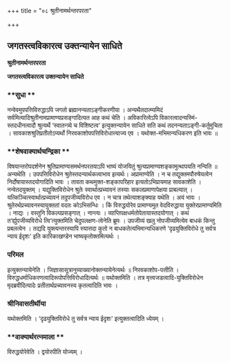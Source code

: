 +++
title = "०८ श्रुतीनामर्थन्तरपरता"

+++


## जगतस्त्वविकारत्व उक्तन्यायेन साधिते

**श्रुतीनामर्थन्तरपरता**

**जगतस्त्वविकारत्व उक्तन्यायेन साधिते**

### **सुधा **

नन्वेवमुपपत्तिविरुद्धाऽपि जगतो ब्रह्मानन्यताऽङ्गीकरणीया । अन्यथैतदात्म्यमिदं सर्वमित्यादिश्रुतीनामप्रामाण्यप्रसङ्गादित्यत आह कथं चेति । अविकारित्वेऽपि विकारत्वादन्यस्मिं-स्तदधीनत्वादौ श्रुत्यर्थे ‘स्वातन्त्र्ये च विशिष्टत्व’ इत्युक्तन्यायेन साधिते सति कथं तदनन्यताऽङ्गी-कर्तुमुचिता । सावकाशश्रुतिप्रतीतोऽप्यर्थो निरवकाशोपपत्तिविरोधात्त्याज्य एव । यथोक्त-मभिमान्यधिकरण इति भावः ॥

### **शेषवाक्यार्थचन्द्रिका **

विषयान्तरोपदर्शनेन श्रुतिप्रामाण्यसमर्थनपरतयाऽपि भाष्यं योजयितुं श्रुत्यप्रामाण्यशङ्कामुत्थापयति नन्विति ॥ अन्यथेति । उपपत्तिविरोधेन श्रुतेस्तदन्यार्थकत्वाभाव इत्यर्थः। अप्रामाण्येति । न च तद्युक्तमपौरुषेयत्वेन निर्दोषायास्तदयोगादिति भावः । तावता कथमुक्त-शङ्कापरिहार इत्यतोऽभिप्रायमाह सावकाशेति । नन्वेतदयुक्तम् । यद्युक्तिविरोधेन श्रुतेः स्वार्थात्प्रच्यावनं तस्याः सकलप्रमाणापेक्षया प्राबल्यात् । यत्किञ्चित्स्वार्थात्प्रच्यावनं तदुपजीव्यविरोध एव । न चात्र तथेत्याशङ्क्याह यथेति । अयं भावः । श्रुतेरर्थप्रच्यावनस्यायुक्ततां वदतः कोऽभिसन्धिः । किं विरुद्धयोरेव प्रामाण्यमुत वेदविरुद्धाया युक्तेरप्रामाण्यमिति । नाद्यः । वस्तुनि विकल्पप्रसङ्गात् । नान्त्यः । व्याप्तिपक्षधर्मतोपेतायास्तदयोगात् । कथं त‘र्ह्युपजीव्यविरोधे त्वि’त्युक्तमिति चेदुपलक्षण-त्वेनेति ब्रूमः । उपजीव्यं खलु नोपजीव्यमित्येव बाधकं किन्तु प्रबलत्वेन । तद्यदि युक्त्यन्तरस्यापि स्यात्तदा कुतो न बाधकतेत्यभिमान्यधिकरणे ‘दृढयुक्तिविरोधे तु सर्वत्र न्याय ईदृशः’ इति कारिकाखण्डेन भाष्यकृतोक्तमित्यर्थः ।

### **परिमल** 

इत्युक्तन्यायेनेति । जिज्ञासासूत्रानुव्याख्यानोक्तन्यायेनेत्यर्थः ॥ निरवकाशोप-पत्तीति । विरुद्धधर्माधिकरणत्वादिरूपोपत्तिविरोधादित्यर्थः ॥ यथोक्तमिति । तत्र मृत्त्वजडत्वादि-युक्तिविरोधेन मृदब्रवीदित्यादेः प्रतीतार्थप्रच्यावनस्य कृतत्वादिति भावः ।

### **श्रीनिवासतीर्थीया** 

यथोक्तमिति । ‘दृढयुक्तिविरोधे तु सर्वत्र न्याय ईदृशः’ इत्युक्तत्वादिति ध्येयम् ।

### **वाक्यार्थरत्नमाला **

विरुद्धयोरेवेति । द्वयोरपीति योज्यम् ।

